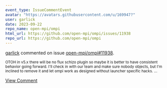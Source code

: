 ```yaml
---
event_type: IssueCommentEvent
avatar: "https://avatars.githubusercontent.com/u/169947?"
user: garlick
date: 2023-09-22
repo_name: open-mpi/ompi
html_url: https://github.com/open-mpi/ompi/issues/11938
repo_url: https://github.com/open-mpi/ompi
---
```


<a href='https://github.com/garlick' target='_blank'>garlick</a> commented on issue <a href='https://github.com/open-mpi/ompi/issues/11938' target='_blank'>open-mpi/ompi#11938</a>.

<small>OTOH in v5.x there will be no flux schizo plugin so maybe it is better to have consistent behavior going forward.  I'll check in with our team and make sure nobody objects, but I'm inclined to remove it and let ompi work as designed without launcher specific hacks....</small>

<a href='https://github.com/open-mpi/ompi/issues/11938' target='_blank'>View Comment</a>
